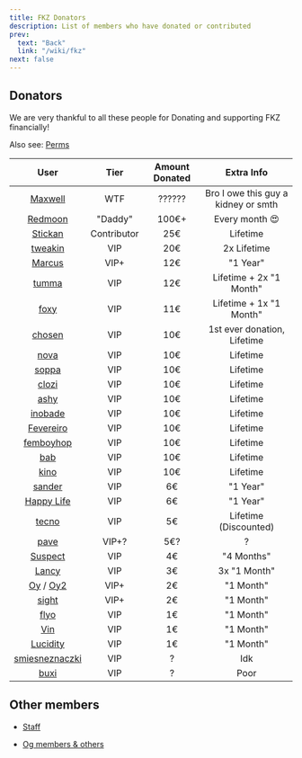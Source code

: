 ```yaml
---
title: FKZ Donators
description: List of members who have donated or contributed
prev:
  text: "Back"
  link: "/wiki/fkz"
next: false
---
```


## Donators

We are very thankful to all these people for Donating and supporting FKZ financially!

Also see: [Perms](/wiki/fkz/servers/perms)

|                                                            User                                                            |    Tier     | Amount Donated |             Extra Info              |
| :------------------------------------------------------------------------------------------------------------------------: | :---------: | :------------: | :---------------------------------: |
|                              [Maxwell](https://steamcommunity.com/profiles/76561198241119894)                              |     WTF     |     ??????     | Bro I owe this guy a kidney or smth |
|                              [Redmoon](https://steamcommunity.com/profiles/76561198260657129)                              |   "Daddy"   |     100€+      |           Every month 😍            |
|                              [Stickan](https://steamcommunity.com/profiles/76561198933308155)                              | Contributor |      25€       |              Lifetime               |
|                              [tweakin](http://steamcommunity.com/profiles/76561198171200427)                               |     VIP     |      20€       |             2x Lifetime             |
|                               [Marcus](http://steamcommunity.com/profiles/76561198967068383)                               |    VIP+     |      12€       |              "1 Year"               |
|                               [tumma](https://steamcommunity.com/profiles/76561198119556717)                               |     VIP     |      12€       |       Lifetime + 2x "1 Month"       |
|                                [foxy](http://steamcommunity.com/profiles/76561199173958149)                                |     VIP     |      11€       |       Lifetime + 1x "1 Month"       |
|                              [chosen](https://steamcommunity.com/profiles/76561198140731752)                               |     VIP     |      10€       |     1st ever donation, Lifetime     |
|                               [nova](https://steamcommunity.com/profiles/76561198840095526)                                |     VIP     |      10€       |              Lifetime               |
|                               [soppa](https://steamcommunity.com/profiles/76561198879526659)                               |     VIP     |      10€       |              Lifetime               |
|                               [clozi](https://steamcommunity.com/profiles/76561198165611254)                               |     VIP     |      10€       |              Lifetime               |
|                               [ashy](https://steamcommunity.com/profiles/76561198851903962)                                |     VIP     |      10€       |              Lifetime               |
|                              [inobade](https://steamcommunity.com/profiles/76561198200522101)                              |     VIP     |      10€       |              Lifetime               |
|                            [Fevereiro](https://steamcommunity.com/profiles/76561198173568365/)                             |     VIP     |      10€       |              Lifetime               |
|                             [femboyhop](https://steamcommunity.com/profiles/76561199500948883)                             |     VIP     |      10€       |              Lifetime               |
|                                [bab](https://steamcommunity.com/profiles/76561198860773846)                                |     VIP     |      10€       |              Lifetime               |
|                                [kino](http://steamcommunity.com/profiles/76561198355327911)                                |     VIP     |      10€       |              Lifetime               |
|                              [sander](https://steamcommunity.com/profiles/76561198144620830)                               |     VIP     |       6€       |              "1 Year"               |
|                             [Happy Life](http://steamcommunity.com/profiles/76561198162007521)                             |     VIP     |       6€       |              "1 Year"               |
|                              [tecno](https://steamcommunity.com/profiles/765611990183446499)                               |     VIP     |       5€       |        Lifetime (Discounted)        |
|                               [pave](https://steamcommunity.com/profiles/76561198314508107)                                |    VIP+?    |      5€?       |                  ?                  |
|                              [Suspect](http://steamcommunity.com/profiles/76561199004924295)                               |     VIP     |       4€       |             "4 Months"              |
|                               [Lancy](http://steamcommunity.com/profiles/76561198810381192)                                |     VIP     |       3€       |            3x "1 Month"             |
| [Oy](https://steamcommunity.com/profiles/76561198384759348) / [Oy2](https://steamcommunity.com/profiles/76561199096177681) |    VIP+     |       2€       |              "1 Month"              |
|                               [sight](https://steamcommunity.com/profiles/76561199001833144)                               |    VIP+     |       2€       |              "1 Month"              |
|                               [flyo](https://steamcommunity.com/profiles/76561199001474057)                                |     VIP     |       1€       |              "1 Month"              |
|                                [Vin](http://steamcommunity.com/profiles/76561198954006279)                                 |     VIP     |       1€       |              "1 Month"              |
|                              [Lucidity](http://steamcommunity.com/profiles/76561198207657755)                              |     VIP     |       1€       |              "1 Month"              |
|                          [smiesneznaczki](https://steamcommunity.com/profiles/76561198325578948)                           |     VIP     |       ?        |                 Idk                 |
|                               [buxi](https://steamcommunity.com/profiles/76561198410857586)                                |     VIP     |       ?        |                Poor                 |

## Other members

- [Staff](/wiki/fkz/staff)

- [Og members & others](/wiki/fkz/og)
